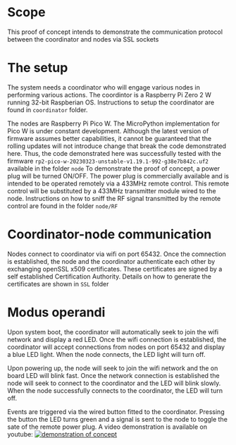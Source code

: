 # Scope
This proof of concept intends to demonstrate the communication protocol between the coordinator and nodes via SSL sockets

# The setup
The system needs a coordinator who will engage various nodes in performing various actions. The coordintor is a Raspberry Pi Zero 2 W running 32-bit Raspberian OS. Instructions to setup the coordinator are found in `coordinator` folder.

The nodes are Raspberry Pi Pico W. The MicroPython implementation for Pico W is under constant development. Although the latest version of firmware assumes better capabilities, it cannot be guaranteed that the rolling updates will not introduce change that break the code demonstrated here. Thus, the code demonstrated here was successfully tested with the firmware `rp2-pico-w-20230323-unstable-v1.19.1-992-g38e7b842c.uf2` available in the folder `node`
To demonstrate the proof of concept, a power plug will be turned ON/OFF. The power plug is commercially available and is intended to be operated remotely via a 433MHz remote control. This remote control will be substituted by a 433MHz transmitter module wired to the node. Instructions on how to sniff the RF signal transmitted by the remote control are found in the folder `node/RF`

# Coordinator-node communication
Nodes connect to coordinator via wifi on port 65432. Once the comnection is established, the node and the coordinator authenticate each other by exchanging openSSL x509 certificates. These certificates are signed by a self established Certification Authority. Details on how to generate the certificates are shown in `SSL` folder

# Modus operandi
Upon system boot, the coordinator will automatically seek to join the wifi network and display a red LED. Once the wifi connection is established, the coordinator will accept connections from nodes on port 65432 and display a blue LED light. When the node connects, the LED light will turn off.

Upon powering up, the node will seek to join the wifi network and the on board LED will blink fast. Once the network connection is established the node will seek to connect to the coordinator and the LED will blink slowly. When the node successfully connects to the coordinator, the LED will turn off.

Events are triggered via the wired button fitted to the coordinator. Pressing the button the LED turns green and a signal is sent to the node to toggle the sate of the remote power plug. A video demonstration is available on youtube:
[![demonstration of concept](https://img.youtube.com/vi/lHx3oAHH-9Y/0.jpg)](https://www.youtube.com/watch?v=lHx3oAHH-9Y)

